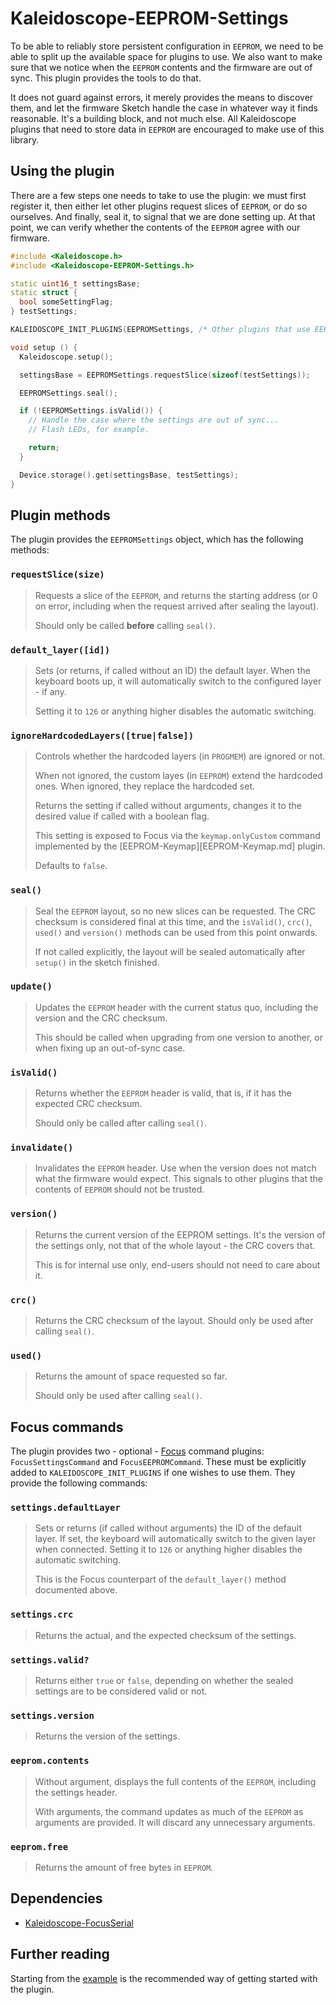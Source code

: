 # Kaleidoscope-EEPROM-Settings

To be able to reliably store persistent configuration in `EEPROM`, we need to be
able to split up the available space for plugins to use. We also want to make
sure that we notice when the `EEPROM` contents and the firmware are out of sync.
This plugin provides the tools to do that.

It does not guard against errors, it merely provides the means to discover them,
and let the firmware Sketch handle the case in whatever way it finds reasonable.
It's a building block, and not much else. All Kaleidoscope plugins that need to
store data in `EEPROM` are encouraged to make use of this library.

## Using the plugin

There are a few steps one needs to take to use the plugin: we must first
register it, then either let other plugins request slices of `EEPROM`, or do so
ourselves. And finally, seal it, to signal that we are done setting up. At that
point, we can verify whether the contents of the `EEPROM` agree with our
firmware.

```c++
#include <Kaleidoscope.h>
#include <Kaleidoscope-EEPROM-Settings.h>

static uint16_t settingsBase;
static struct {
  bool someSettingFlag;
} testSettings;

KALEIDOSCOPE_INIT_PLUGINS(EEPROMSettings, /* Other plugins that use EEPROM... */);

void setup () {
  Kaleidoscope.setup();

  settingsBase = EEPROMSettings.requestSlice(sizeof(testSettings));

  EEPROMSettings.seal();

  if (!EEPROMSettings.isValid()) {
    // Handle the case where the settings are out of sync...
    // Flash LEDs, for example.

    return;
  }

  Device.storage().get(settingsBase, testSettings);
}
```

## Plugin methods

The plugin provides the `EEPROMSettings` object, which has the following methods:

### `requestSlice(size)`

> Requests a slice of the `EEPROM`, and returns the starting address (or 0 on
> error, including when the request arrived after sealing the layout).
>
> Should only be called **before** calling `seal()`.

### `default_layer([id])`

> Sets (or returns, if called without an ID) the default layer. When the
> keyboard boots up, it will automatically switch to the configured layer - if
> any.
>
> Setting it to `126` or anything higher disables the automatic switching.

### `ignoreHardcodedLayers([true|false])`

> Controls whether the hardcoded layers (in `PROGMEM`) are ignored or not.
>
> When not ignored, the custom layes (in `EEPROM`) extend the hardcoded ones.
> When ignored, they replace the hardcoded set.
>
> Returns the setting if called without arguments, changes it to the desired
> value if called with a boolean flag.
>
> This setting is exposed to Focus via the `keymap.onlyCustom` command
> implemented by the [EEPROM-Keymap][EEPROM-Keymap.md] plugin.
>
> Defaults to `false`.

### `seal()`

> Seal the `EEPROM` layout, so no new slices can be requested. The CRC checksum
> is considered final at this time, and the `isValid()`, `crc()`, `used()` and
> `version()` methods can be used from this point onwards.
>
> If not called explicitly, the layout will be sealed automatically after
> `setup()` in the sketch finished.

### `update()`

> Updates the `EEPROM` header with the current status quo, including the version
> and the CRC checksum.
>
> This should be called when upgrading from one version to another, or when
> fixing up an out-of-sync case.

### `isValid()`

> Returns whether the `EEPROM` header is valid, that is, if it has the expected
> CRC checksum.
>
> Should only be called after calling `seal()`.

### `invalidate()`

> Invalidates the `EEPROM` header. Use when the version does not match what the
> firmware would expect. This signals to other plugins that the contents of
> `EEPROM` should not be trusted.

### `version()`

> Returns the current version of the EEPROM settings. It's the version of the
> settings only, not that of the whole layout - the CRC covers that.
>
> This is for internal use only, end-users should not need to care about it.

### `crc()`

> Returns the CRC checksum of the layout. Should only be used after calling
> `seal()`.

### `used()`

> Returns the amount of space requested so far.
>
> Should only be used after calling `seal()`.

## Focus commands

The plugin provides two - optional - [Focus][FocusSerial] command plugins:
`FocusSettingsCommand` and `FocusEEPROMCommand`. These must be explicitly added
to `KALEIDOSCOPE_INIT_PLUGINS` if one wishes to use them. They provide the
following commands:

 [FocusSerial]: FocusSerial.md

### `settings.defaultLayer`

> Sets or returns (if called without arguments) the ID of the default layer. If
> set, the keyboard will automatically switch to the given layer when connected.
> Setting it to `126` or anything higher disables the automatic switching.
>
> This is the Focus counterpart of the `default_layer()` method documented
> above.

### `settings.crc`

> Returns the actual, and the expected checksum of the settings.

### `settings.valid?`

> Returns either `true` or `false`, depending on whether the sealed settings are
> to be considered valid or not.

### `settings.version`

> Returns the version of the settings.

### `eeprom.contents`

> Without argument, displays the full contents of the `EEPROM`, including the
> settings header.
>
> With arguments, the command updates as much of the `EEPROM` as arguments are
> provided. It will discard any unnecessary arguments.

### `eeprom.free`

> Returns the amount of free bytes in `EEPROM`.

## Dependencies

* [Kaleidoscope-FocusSerial][FocusSerial]

## Further reading

Starting from the [example][plugin:example] is the recommended way of getting
started with the plugin.

  [plugin:example]: ../../examples/Features/EEPROM/EEPROM-Settings/EEPROM-Settings.ino
